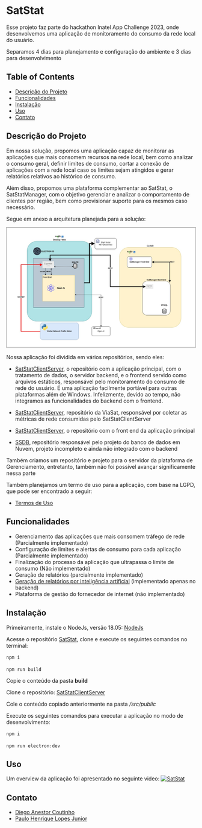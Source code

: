 # SatStat

Esse projeto faz parte do hackathon Inatel App Challenge 2023, onde desenvolvemos uma aplicação de monitoramento do consumo da rede local do usuário.

Separamos 4 dias para planejamento e configuração do ambiente e 3 dias para desenvolvimento

## Table of Contents

- [Descrição do Projeto](#descrição-do-projeto)
- [Funcionalidades](#funcionalidades)
- [Instalação](#instalação)
- [Uso](#uso)
- [Contato](#contato)

## Descrição do Projeto

Em nossa solução, propomos uma aplicação capaz de monitorar as aplicações que mais consomem recursos na rede local, bem como analizar o consumo geral, definir limites de consumo, cortar a conexão de aplicações com a rede local caso os limites sejam atingidos e gerar relatórios relativos ao histórico de consumo.

Além disso, propomos uma plataforma complementar ao SatStat, o SatStatManager, com o objetivo gerenciar e analizar o comportamento de clientes por região, bem como provisionar suporte para os mesmos caso necessário.

Segue em anexo a arquitetura planejada para a solução:

![Arquitetura da Solução](./docs/SatStatArchitecture.jpg)

Nossa aplicação foi dividida em vários repositórios, sendo eles:

- [SatStatClientServer](https://github.com/SatStat/SatStatClientServer), o repositório com a aplicação principal, com o tratamento de dados, o servidor backend, e o frontend servido como arquivos estáticos, responsável pelo monitoramento do consumo de rede do usuário. É uma aplicação facilmente portável para outras plataformas além de Windows. Infelizmente, devido ao tempo, não integramos as funcionalidades do backend com o frontend.

- [SatStatClientServer](https://github.com/SatStat/Viasat-NetworkTrafficMeter), repositório da ViaSat, responsável por coletar as métricas de rede consumidas pelo SatStatClientServer

- [SatStatClientServer](https://github.com/SatStat/SatStat), o repositório com o front end da aplicação principal

- [SSDB](https://github.com/SatStat/SSDB), repositório responsável pelo projeto do banco de dados em Nuvem, projeto incompleto e ainda não integrado com o backend

Também criamos um repositório e projeto para o servidor da plataforma de Gerenciamento, entretanto, também não foi possível avançar significamente nessa parte

Também planejamos um termo de uso para a aplicação, com base na LGPD, que pode ser encontrado a seguir:

- [Termos de Uso](./docs/lgpd.md)

## Funcionalidades

- Gerenciamento das aplicações que mais consomem tráfego de rede (Parcialmente implementado)
- Configuração de limites e alertas de consumo para cada aplicação (Parcialmente implementado)
- Finalização do processo da aplicação que ultrapassa o limite de consumo (Não implementado)
- Geração de relatórios (parcialmente implementado)
- [Geração de relatórios por inteligência artificial](https://github.com/SatStat/SatStatClientServer/tree/naturalLenguage) (implementado apenas no backend)
- Plataforma de gestão do fornecedor de internet (não implementado)

## Instalação

Primeiramente, instale o NodeJs, versão 18.05: [NodeJs](https://nodejs.org/en)

Acesse o repositório [SatStat](https://github.com/SatStat/SatStat), clone e execute os seguintes comandos no terminal:
```
npm i

npm run build

```

Copie o conteúdo da pasta <b>build</b>

Clone o repositório: [SatStatClientServer](https://github.com/SatStat/SatStatClientServer)

Cole o conteúdo copiado anteriormente na pasta <i>/src/public</i>

Execute os seguintes comandos para executar a aplicação no modo de desenvolvimento:

```
npm i

npm run electron:dev

```


## Uso

Um overview da aplicação foi apresentado no seguinte video:
[![SatStat](https://img.youtube.com/vi/jn8kYSdKeEg/0.jpg)](https://youtu.be/jn8kYSdKeEg)

## Contato

- [Diego Anestor Coutinho](https://github.com/DIEGOVZK)
- [Paulo Henrique Lopes Junior](https://github.com/paulolopestech)